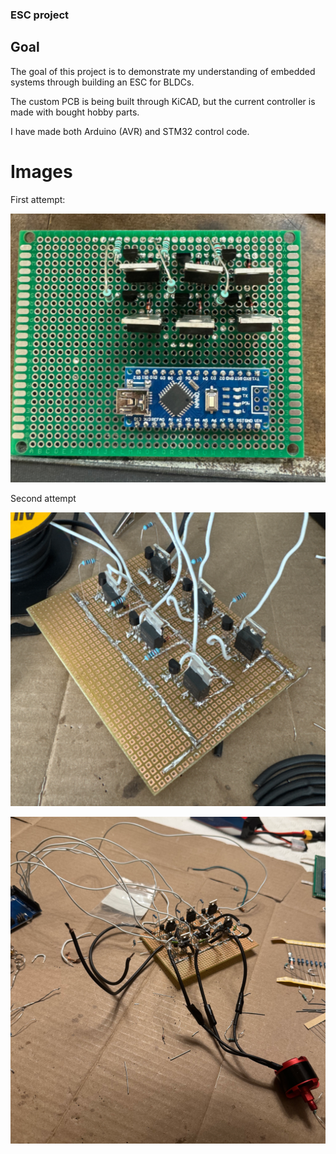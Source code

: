 ### ESC project

## Goal

The goal of this project is to demonstrate my understanding of embedded systems through building an ESC for BLDCs. 

The custom PCB is being built through KiCAD, but the current controller is made with bought hobby parts.

I have made both Arduino (AVR) and STM32 control code. 

# Images

First attempt: 

<p align="center">
  <img src="./v1.png" />
</p>

Second attempt

<p align="center">
  <img src="./v2_1.png" />
</p>

<p align="center">
  <img src="./v2.png" />
</p>